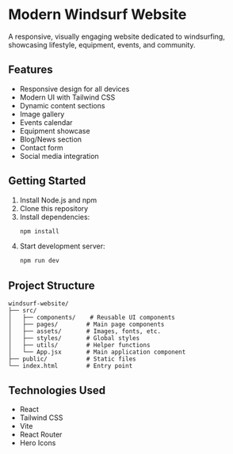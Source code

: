 # Modern Windsurf Website

A responsive, visually engaging website dedicated to windsurfing, showcasing lifestyle, equipment, events, and community.

## Features

- Responsive design for all devices
- Modern UI with Tailwind CSS
- Dynamic content sections
- Image gallery
- Events calendar
- Equipment showcase
- Blog/News section
- Contact form
- Social media integration

## Getting Started

1. Install Node.js and npm
2. Clone this repository
3. Install dependencies:
   ```bash
   npm install
   ```
4. Start development server:
   ```bash
   npm run dev
   ```

## Project Structure

```
windsurf-website/
├── src/
│   ├── components/    # Reusable UI components
│   ├── pages/        # Main page components
│   ├── assets/       # Images, fonts, etc.
│   ├── styles/       # Global styles
│   ├── utils/        # Helper functions
│   └── App.jsx       # Main application component
├── public/           # Static files
└── index.html        # Entry point
```

## Technologies Used

- React
- Tailwind CSS
- Vite
- React Router
- Hero Icons
